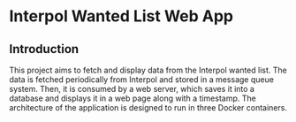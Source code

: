 # Interpol Wanted List Web App
## Introduction
This project aims to fetch and display data from the Interpol wanted list. The data is fetched periodically from Interpol and stored in a message queue system. Then, it is consumed by a web server, which saves it into a database and displays it in a web page along with a timestamp. The architecture of the application is designed to run in three Docker containers.
